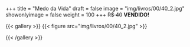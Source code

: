 +++
title = "Medo da Vida"
draft = false
image = "img/livros/00/40_2.jpg"
showonlyimage = false
weight = 100
+++
<span class="sold">~~R$ 40~~</span> **VENDIDO!**

<!--more-->

{{< gallery >}}
{{< figure src="img/livros/00/40_2.jpg" >}}

{{< /gallery >}}

